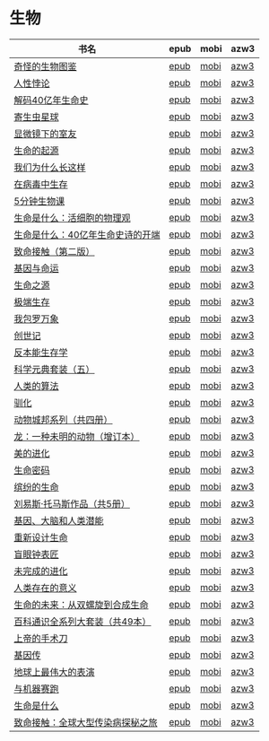 # 生物

| 书名 | epub | mobi | azw3 |
| --- | --- | --- | --- |
| [奇怪的生物图鉴](http://ct.dalanmei.com/f/31084289-771228955-abeeb3) | [epub](http://ct.dalanmei.com/f/31084289-771228955-abeeb3) | [mobi](http://ct.dalanmei.com/f/31084289-771240697-c7aa79) | [azw3](http://ct.dalanmei.com/f/31084289-771232719-c9fed9) |
| [人性悖论](http://ct.dalanmei.com/f/31084289-771229256-93415a) | [epub](http://ct.dalanmei.com/f/31084289-771229256-93415a) | [mobi](http://ct.dalanmei.com/f/31084289-771240903-1b151c) | [azw3](http://ct.dalanmei.com/f/31084289-771232925-578720) |
| [解码40亿年生命史](http://ct.dalanmei.com/f/31084289-579415724-3871d2) | [epub](http://ct.dalanmei.com/f/31084289-579415724-3871d2) | [mobi](http://ct.dalanmei.com/f/31084289-579421846-4167d6) | [azw3](http://ct.dalanmei.com/f/31084289-579420238-51ac76) |
| [寄生虫星球](http://ct.dalanmei.com/f/31084289-578839041-0f420c) | [epub](http://ct.dalanmei.com/f/31084289-578839041-0f420c) | [mobi](http://ct.dalanmei.com/f/31084289-578843425-089246) | [azw3](http://ct.dalanmei.com/f/31084289-578841629-3f61c7) |
| [显微镜下的室友](http://ct.dalanmei.com/f/31084289-577375170-5d3ddb) | [epub](http://ct.dalanmei.com/f/31084289-577375170-5d3ddb) | [mobi](http://ct.dalanmei.com/f/31084289-577383753-5d22a9) | [azw3](http://ct.dalanmei.com/f/31084289-577384221-ce542e) |
| [生命的起源](http://ct.dalanmei.com/f/31084289-570174324-1b212c) | [epub](http://ct.dalanmei.com/f/31084289-570174324-1b212c) | [mobi](http://ct.dalanmei.com/f/31084289-570299101-226cae) | [azw3](http://ct.dalanmei.com/f/31084289-570368302-456d1f) |
| [我们为什么长这样](http://ct.dalanmei.com/f/31084289-570169467-df43bb) | [epub](http://ct.dalanmei.com/f/31084289-570169467-df43bb) | [mobi](http://ct.dalanmei.com/f/31084289-570305111-865127) | [azw3](http://ct.dalanmei.com/f/31084289-570377032-8f8db2) |
| [在病毒中生存](http://ct.dalanmei.com/f/31084289-570162720-197aff) | [epub](http://ct.dalanmei.com/f/31084289-570162720-197aff) | [mobi](http://ct.dalanmei.com/f/31084289-570315098-ea62f1) | [azw3](http://ct.dalanmei.com/f/31084289-570547020-6d4e05) |
| [5分钟生物课](http://ct.dalanmei.com/f/31084289-570127998-a38207) | [epub](http://ct.dalanmei.com/f/31084289-570127998-a38207) | [mobi](http://ct.dalanmei.com/f/31084289-570271041-f327fe) | [azw3](http://ct.dalanmei.com/f/31084289-571410154-1bbc4c) |
| [生命是什么：活细胞的物理观](http://ct.dalanmei.com/f/31084289-571731107-6961ab) | [epub](http://ct.dalanmei.com/f/31084289-571731107-6961ab) | [mobi](http://ct.dalanmei.com/f/31084289-572067697-4f9495) | [azw3](http://ct.dalanmei.com/f/31084289-572086362-8ca238) |
| [生命是什么：40亿年生命史诗的开端](http://ct.dalanmei.com/f/31084289-571730824-adfe75) | [epub](http://ct.dalanmei.com/f/31084289-571730824-adfe75) | [mobi](http://ct.dalanmei.com/f/31084289-572072379-d9a77b) | [azw3](http://ct.dalanmei.com/f/31084289-572088768-8c9e8a) |
| [致命接触（第二版）](http://ct.dalanmei.com/f/31084289-571724249-853789) | [epub](http://ct.dalanmei.com/f/31084289-571724249-853789) | [mobi](http://ct.dalanmei.com/f/31084289-572112268-7b9b62) | [azw3](http://ct.dalanmei.com/f/31084289-572116159-346df6) |
| [基因与命运](http://ct.dalanmei.com/f/31084289-571709875-5e0a3a) | [epub](http://ct.dalanmei.com/f/31084289-571709875-5e0a3a) | [mobi](http://ct.dalanmei.com/f/31084289-572115048-b5f190) | [azw3](http://ct.dalanmei.com/f/31084289-572135961-84bda1) |
| [生命之源](http://ct.dalanmei.com/f/31084289-571709098-be2102) | [epub](http://ct.dalanmei.com/f/31084289-571709098-be2102) | [mobi](http://ct.dalanmei.com/f/31084289-572115247-42b31f) | [azw3](http://ct.dalanmei.com/f/31084289-572136758-cac5e3) |
| [极端生存](http://ct.dalanmei.com/f/31084289-571536709-36ae9c) | [epub](http://ct.dalanmei.com/f/31084289-571536709-36ae9c) | [mobi](http://ct.dalanmei.com/f/31084289-571804994-a473b7) | [azw3](http://ct.dalanmei.com/f/31084289-572195583-462ebc) |
| [我包罗万象](http://ct.dalanmei.com/f/31084289-571546156-c3f7f5) | [epub](http://ct.dalanmei.com/f/31084289-571546156-c3f7f5) | [mobi](http://ct.dalanmei.com/f/31084289-571815601-399872) | [azw3](http://ct.dalanmei.com/f/31084289-572197860-d5c74b) |
| [创世记](http://ct.dalanmei.com/f/31084289-571551925-f67ed8) | [epub](http://ct.dalanmei.com/f/31084289-571551925-f67ed8) | [mobi](http://ct.dalanmei.com/f/31084289-571879464-9baa30) | [azw3](http://ct.dalanmei.com/f/31084289-572202461-c885a4) |
| [反本能生存学](http://ct.dalanmei.com/f/31084289-571552039-a11d93) | [epub](http://ct.dalanmei.com/f/31084289-571552039-a11d93) | [mobi](http://ct.dalanmei.com/f/31084289-571879884-cea0b1) | [azw3](http://ct.dalanmei.com/f/31084289-572202487-cb589a) |
| [科学元典套装（五）](http://ct.dalanmei.com/f/31084289-571557738-3dd697) | [epub](http://ct.dalanmei.com/f/31084289-571557738-3dd697) | [mobi](http://ct.dalanmei.com/f/31084289-571916314-ce163b) | [azw3](http://ct.dalanmei.com/f/31084289-572203871-2a7a85) |
| [人类的算法](http://ct.dalanmei.com/f/31084289-571621696-ba0e08) | [epub](http://ct.dalanmei.com/f/31084289-571621696-ba0e08) | [mobi](http://ct.dalanmei.com/f/31084289-571732312-ecdcb0) | [azw3](http://ct.dalanmei.com/f/31084289-571911316-e92e36) |
| [驯化](http://ct.dalanmei.com/f/31084289-571501049-3779d9) | [epub](http://ct.dalanmei.com/f/31084289-571501049-3779d9) | [mobi](http://ct.dalanmei.com/f/31084289-571775297-131c59) | [azw3](http://ct.dalanmei.com/f/31084289-571920191-0beded) |
| [动物城邦系列（共四册）](http://ct.dalanmei.com/f/31084289-571517839-1fbc66) | [epub](http://ct.dalanmei.com/f/31084289-571517839-1fbc66) | [mobi](http://ct.dalanmei.com/f/31084289-571778510-2487e7) | [azw3](http://ct.dalanmei.com/f/31084289-571923647-9cd8a3) |
| [龙：一种未明的动物（增订本）](http://ct.dalanmei.com/f/31084289-571594210-eca576) | [epub](http://ct.dalanmei.com/f/31084289-571594210-eca576) | [mobi](http://ct.dalanmei.com/f/31084289-572127562-d3bffd) | [azw3](http://ct.dalanmei.com/f/31084289-571984891-64fa1f) |
| [美的进化](http://ct.dalanmei.com/f/31084289-571593489-053901) | [epub](http://ct.dalanmei.com/f/31084289-571593489-053901) | [mobi](http://ct.dalanmei.com/f/31084289-572131760-1f140a) | [azw3](http://ct.dalanmei.com/f/31084289-571987049-eb064a) |
| [生命密码](http://ct.dalanmei.com/f/31084289-571542904-10265e) | [epub](http://ct.dalanmei.com/f/31084289-571542904-10265e) | [mobi](http://ct.dalanmei.com/f/31084289-571812850-392f8f) | [azw3](http://ct.dalanmei.com/f/31084289-572014255-14944b) |
| [缤纷的生命](http://ct.dalanmei.com/f/31084289-571543654-8169d8) | [epub](http://ct.dalanmei.com/f/31084289-571543654-8169d8) | [mobi](http://ct.dalanmei.com/f/31084289-571814283-a0bb53) | [azw3](http://ct.dalanmei.com/f/31084289-572015119-484955) |
| [刘易斯·托马斯作品（共5册）](http://ct.dalanmei.com/f/31084289-571543896-c4ceae) | [epub](http://ct.dalanmei.com/f/31084289-571543896-c4ceae) | [mobi](http://ct.dalanmei.com/f/31084289-571814531-ef1aa6) | [azw3](http://ct.dalanmei.com/f/31084289-572015649-d7c2ef) |
| [基因、大脑和人类潜能](http://ct.dalanmei.com/f/31084289-571545527-0a947a) | [epub](http://ct.dalanmei.com/f/31084289-571545527-0a947a) | [mobi](http://ct.dalanmei.com/f/31084289-571815412-5cff3e) | [azw3](http://ct.dalanmei.com/f/31084289-572017869-2356c8) |
| [重新设计生命](http://ct.dalanmei.com/f/31084289-571549671-6ed353) | [epub](http://ct.dalanmei.com/f/31084289-571549671-6ed353) | [mobi](http://ct.dalanmei.com/f/31084289-571833467-20f6a8) | [azw3](http://ct.dalanmei.com/f/31084289-572065614-19aba0) |
| [盲眼钟表匠](http://ct.dalanmei.com/f/31084289-571550357-addb36) | [epub](http://ct.dalanmei.com/f/31084289-571550357-addb36) | [mobi](http://ct.dalanmei.com/f/31084289-571844683-1566f4) | [azw3](http://ct.dalanmei.com/f/31084289-572066604-6ea7ca) |
| [未完成的进化](http://ct.dalanmei.com/f/31084289-571550813-25c584) | [epub](http://ct.dalanmei.com/f/31084289-571550813-25c584) | [mobi](http://ct.dalanmei.com/f/31084289-571853208-37cb83) | [azw3](http://ct.dalanmei.com/f/31084289-572067288-2b7030) |
| [人类存在的意义](http://ct.dalanmei.com/f/31084289-571555843-11da95) | [epub](http://ct.dalanmei.com/f/31084289-571555843-11da95) | [mobi](http://ct.dalanmei.com/f/31084289-571910244-c074ef) | [azw3](http://ct.dalanmei.com/f/31084289-572072697-052809) |
| [生命的未来：从双螺旋到合成生命](http://ct.dalanmei.com/f/31084289-571558813-4866eb) | [epub](http://ct.dalanmei.com/f/31084289-571558813-4866eb) | [mobi](http://ct.dalanmei.com/f/31084289-571918537-5086cd) | [azw3](http://ct.dalanmei.com/f/31084289-572075928-f3e97e) |
| [百科通识全系列大套装（共49本）](http://ct.dalanmei.com/f/31084289-571560191-652d64) | [epub](http://ct.dalanmei.com/f/31084289-571560191-652d64) | [mobi](http://ct.dalanmei.com/f/31084289-571985580-929991) | [azw3](http://ct.dalanmei.com/f/31084289-572078564-829a31) |
| [上帝的手术刀](http://ct.dalanmei.com/f/31084289-571584915-c94649) | [epub](http://ct.dalanmei.com/f/31084289-571584915-c94649) | [mobi](http://ct.dalanmei.com/f/31084289-571733637-e55b04) | [azw3](http://ct.dalanmei.com/f/31084289-571849918-9385c9) |
| [基因传](None) | [epub](None) | [mobi](None) | [azw3](None) |
| [地球上最伟大的表演](http://ct.dalanmei.com/f/31084289-571507358-1e2fd9) | [epub](http://ct.dalanmei.com/f/31084289-571507358-1e2fd9) | [mobi](http://ct.dalanmei.com/f/31084289-571775773-4f561d) | [azw3](http://ct.dalanmei.com/f/31084289-571875967-e47ed0) |
| [与机器赛跑](None) | [epub](None) | [mobi](None) | [azw3](None) |
| [生命是什么](http://ct.dalanmei.com/f/31084289-571426401-9ae972) | [epub](http://ct.dalanmei.com/f/31084289-571426401-9ae972) | [mobi](http://ct.dalanmei.com/f/31084289-571783477-ae9ba0) | [azw3](http://ct.dalanmei.com/f/31084289-571884482-723913) |
| [致命接触：全球大型传染病探秘之旅](http://ct.dalanmei.com/f/31084289-571453228-02b81c) | [epub](http://ct.dalanmei.com/f/31084289-571453228-02b81c) | [mobi](http://ct.dalanmei.com/f/31084289-571786964-34265f) | [azw3](http://ct.dalanmei.com/f/31084289-571886068-0cc1d8) |

